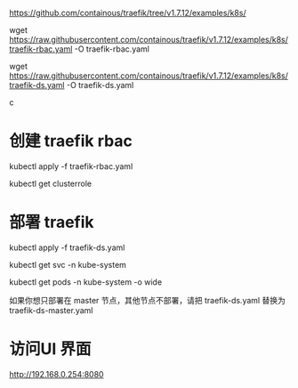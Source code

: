 




https://github.com/containous/traefik/tree/v1.7.12/examples/k8s/

wget https://raw.githubusercontent.com/containous/traefik/v1.7.12/examples/k8s/traefik-rbac.yaml -O traefik-rbac.yaml


wget https://raw.githubusercontent.com/containous/traefik/v1.7.12/examples/k8s/traefik-ds.yaml -O traefik-ds.yaml

c


# 创建   traefik rbac


kubectl apply -f traefik-rbac.yaml

kubectl get clusterrole



# 部署 traefik

kubectl apply -f traefik-ds.yaml

kubectl get svc -n kube-system

kubectl get pods -n kube-system -o wide


如果你想只部署在 master 节点，其他节点不部署，请把 traefik-ds.yaml 替换为 traefik-ds-master.yaml



# 访问UI 界面

http://192.168.0.254:8080